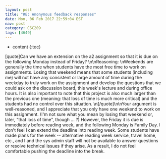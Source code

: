 ```yaml
---
layout: post
title: "RE: Anonymous feedback responses"
date: Mon, 06 Feb 2017 22:59:04 EST
nav: post
category: CSC209
tags: [4649]
---
```


* content
{:toc}

[quote]Can we have an extension on the a2 assignment so that it is due on the following Monday instead of Friday? \n\nReasoning: \nWeekends are generally the time when students have the most free time to work on assignments. Losing that weekend means that some students (including me) will not have any consistent or large amount of time during the weekday to truly work on the assignment and develop the questions that we could ask on the discussion board, this week's lecture and during office hours. It is also important to note that this project is also much larger than the previous one (meaning: that loss of time is much more critical) and the students had no control over this situation.       \n[/quote]\n\nYour argument is well-reasoned, and I appreciate that you only have one weekend to work on this assignment. (I'm not sure what you mean by losing that weekend or, later, "that loss of time", though ... ?) However, the Friday it is due is immediately before reading week, and the following Monday is Family Day. I don't feel I can extend the deadline into reading week. Some students have made plans for the week -- alternative reading week service, travel home, etc., and I and  the sys admin staff will not be available to answer questions or resolve technical issues if they arise. As a result, I do not feel comfortable pushing the deadline into the break.
<!-- more -->
<p></p>
